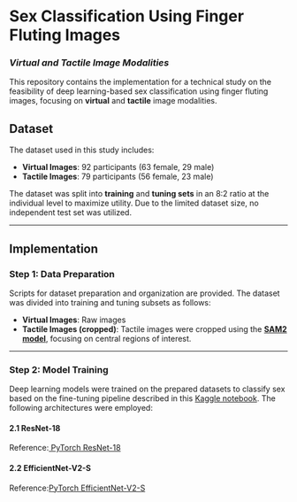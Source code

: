 # Sex Classification Using Finger Fluting Images  
### *Virtual and Tactile Image Modalities*

This repository contains the implementation for a technical study on the feasibility of deep learning-based sex classification using finger fluting images, focusing on **virtual** and **tactile** image modalities.


## Dataset

The dataset used in this study includes:
- **Virtual Images**: 92 participants (63 female, 29 male)
- **Tactile Images**: 79 participants (56 female, 23 male)

The dataset was split into **training** and **tuning sets** in an 8:2 ratio at the individual level to maximize utility. Due to the limited dataset size, no independent test set was utilized.

---

## Implementation

### Step 1: Data Preparation
Scripts for dataset preparation and organization are provided. The dataset was divided into training and tuning subsets as follows:
- **Virtual Images**: Raw images
- **Tactile Images (cropped)**: Tactile images were cropped using the [**SAM2 model**](https://colab.research.google.com/github/facebookresearch/sam2/blob/main/notebooks/image_predictor_example.ipynb.  ), focusing on central regions of interest. 

---

### Step 2: Model Training
Deep learning models were trained on the prepared datasets to classify sex based on the fine-tuning pipeline described in this [Kaggle notebook](https://www.kaggle.com/code/frozenwolf/coronahack-finetuning-resnet18-pytorch). The following architectures were employed:

#### 2.1 ResNet-18
Reference:[ PyTorch ResNet-18](https://pytorch.org/vision/main/models/generated/torchvision.models.resnet18.html)

#### 2.2 EfficientNet-V2-S

Reference:[PyTorch EfficientNet-V2-S](https://pytorch.org/vision/main/models/generated/torchvision.models.efficientnet_v2_s.html)

